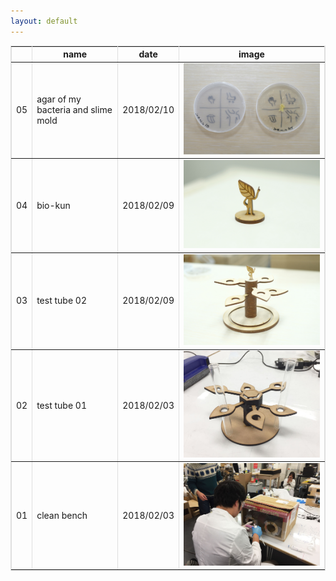 ```yaml
---
layout: default
---
```




<table  border="1" cellspacing="0" cellpadding="5" bordercolor="#dfdfdf" style="border-collapse: collapse">
  <tr>
    <th></th>
    <th>name</th>
    <th>date</th>
    <th>image</th>
  </tr>
  <tr>
    <td>05</td>
    <td>agar of my bacteria and slime mold</td>
    <td>2018/02/10</td>
    <td><img src="image/agar.JPG" width="500px"></td>
  </tr>
  <tr>
    <td>04</td>
    <td>bio-kun</td>
    <td>2018/02/09</td>
    <td><img src="image/bio-kun.JPG" width="500px"></td>
  </tr>
  <tr>
    <td>03</td>
    <td>test tube 02</td>
    <td>2018/02/09</td>
    <td><img src="image/test_tube_stand_02.JPG" width="500px"></td>
  </tr>
  <tr>
    <td>02</td>
    <td>test tube 01</td>
    <td>2018/02/03</td>
    <td><img src="image/test_tube_stand.JPG" width="500px"></td>
  </tr>
  <tr>
    <td>01</td>
    <td>clean bench</td>
    <td>2018/02/03</td>
    <td><img src="image/clean_bench.JPG" width="500px"></td>
  </tr>
</table>


<!-- 参考

| 左揃え | 中央揃え | 右揃え |
|:---|:---:|---:|
|1 |2 |3 |
|4 |5 |6 |

-->
